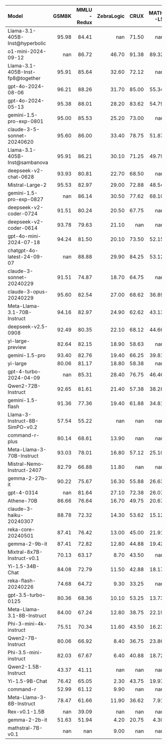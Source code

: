 | Model                            |   GSM8K |   MMLU<br/>-Redux |   ZebraLogic |   CRUX |   MATH<br/>-L5 |
|:---------------------------------|--------:|------------------:|-------------:|-------:|---------------:|
| Llama-3.1-405B-Inst@hyperbolic   |   95.98 |             84.41 |       nan    |  71.50 |         nan    |
| o1-mini-2024-09-12               |  nan    |             86.72 |        46.70 |  91.38 |          89.32 |
| Llama-3.1-405B-Inst-fp8@together |   95.91 |             85.64 |        32.60 |  72.12 |         nan    |
| gpt-4o-2024-08-06                |   96.21 |             88.26 |        31.70 |  85.00 |          55.34 |
| gpt-4o-2024-05-13                |   95.38 |             88.01 |        28.20 |  83.62 |          54.79 |
| gemini-1.5-pro-exp-0801          |   95.00 |             85.53 |        25.20 |  73.00 |         nan    |
| claude-3-5-sonnet-20240620       |   95.60 |             86.00 |        33.40 |  78.75 |          51.87 |
| Llama-3.1-405B-Inst@sambanova    |   95.91 |             86.21 |        30.10 |  71.25 |          49.79 |
| deepseek-v2-chat-0628            |   93.93 |             80.81 |        22.70 |  68.50 |         nan    |
| Mistral-Large-2                  |   95.53 |             82.97 |        29.00 |  72.88 |          48.54 |
| gemini-1.5-pro-exp-0827          |  nan    |             86.14 |        30.50 |  77.62 |          68.10 |
| deepseek-v2-coder-0724           |   91.51 |             80.24 |        20.50 |  67.75 |         nan    |
| deepseek-v2-coder-0614           |   93.78 |             79.63 |        21.10 | nan    |         nan    |
| gpt-4o-mini-2024-07-18           |   94.24 |             81.50 |        20.10 |  73.50 |          52.15 |
| chatgpt-4o-latest-24-09-07       |  nan    |             88.88 |        29.90 |  84.25 |          53.12 |
| claude-3-sonnet-20240229         |   91.51 |             74.87 |        18.70 |  64.75 |         nan    |
| claude-3-opus-20240229           |   95.60 |             82.54 |        27.00 |  68.62 |          36.89 |
| Meta-Llama-3.1-70B-Instruct      |   94.16 |             82.97 |        24.90 |  62.62 |          43.13 |
| deepseek-v2.5-0908               |   92.49 |             80.35 |        22.10 |  68.12 |          44.66 |
| yi-large-preview                 |   82.64 |             82.15 |        18.90 |  58.63 |         nan    |
| gemini-1.5-pro                   |   93.40 |             82.76 |        19.40 |  66.25 |          39.81 |
| yi-large                         |   80.06 |             81.17 |        18.80 |  58.38 |         nan    |
| gpt-4-turbo-2024-04-09           |  nan    |             85.31 |        28.40 |  76.75 |          46.46 |
| Qwen2-72B-Instruct               |   92.65 |             81.61 |        21.40 |  57.38 |          38.28 |
| gemini-1.5-flash                 |   91.36 |             77.36 |        19.40 |  61.88 |          34.81 |
| Llama-3-Instruct-8B-SimPO-v0.2   |   57.54 |             55.22 |       nan    | nan    |         nan    |
| command-r-plus                   |   80.14 |             68.61 |        13.90 | nan    |         nan    |
| Meta-Llama-3-70B-Instruct        |   93.03 |             78.01 |        16.80 |  57.12 |          25.10 |
| Mistral-Nemo-Instruct-2407       |   82.79 |             66.88 |        11.80 | nan    |         nan    |
| gemma-2-27b-it                   |   90.22 |             75.67 |        16.30 |  55.88 |          26.63 |
| gpt-4-0314                       |  nan    |             81.64 |        27.10 |  72.38 |          26.07 |
| Athene-70B                       |   86.66 |             76.64 |        16.70 |  49.75 |          20.67 |
| claude-3-haiku-20240307          |   88.78 |             72.32 |        14.30 |  53.62 |          15.12 |
| reka-core-20240501               |   87.41 |             76.42 |        13.00 |  45.00 |          21.91 |
| gemma-2-9b-it                    |   87.41 |             72.82 |        12.80 |  44.88 |          19.42 |
| Mixtral-8x7B-Instruct-v0.1       |   70.13 |             63.17 |         8.70 |  43.50 |         nan    |
| Yi-1.5-34B-Chat                  |   84.08 |             72.79 |        11.50 |  42.88 |          18.17 |
| reka-flash-20240226              |   74.68 |             64.72 |         9.30 |  33.25 |         nan    |
| gpt-3.5-turbo-0125               |   80.36 |             68.36 |        10.10 |  53.25 |          13.73 |
| Meta-Llama-3.1-8B-Instruct       |   84.00 |             67.24 |        12.80 |  38.75 |          22.19 |
| Phi-3-mini-4k-instruct           |   75.51 |             70.34 |        11.60 |  43.50 |          16.23 |
| Qwen2-7B-Instruct                |   80.06 |             66.92 |         8.40 |  36.75 |          23.86 |
| Phi-3.5-mini-instruct            |   82.03 |             67.67 |         6.40 |  40.88 |          18.72 |
| Qwen2-1.5B-Instruct              |   43.37 |             41.11 |       nan    | nan    |         nan    |
| Yi-1.5-9B-Chat                   |   76.42 |             65.05 |         2.30 |  43.75 |          19.97 |
| command-r                        |   52.99 |             61.12 |         9.90 | nan    |         nan    |
| Meta-Llama-3-8B-Instruct         |   78.47 |             61.66 |        11.90 |  36.62 |           7.91 |
| Rex-v0.1-1.5B                    |  nan    |             39.09 |       nan    | nan    |         nan    |
| gemma-2-2b-it                    |   51.63 |             51.94 |         4.20 |  20.75 |           4.30 |
| mathstral-7B-v0.1                |  nan    |            nan    |         9.00 | nan    |         nan    |